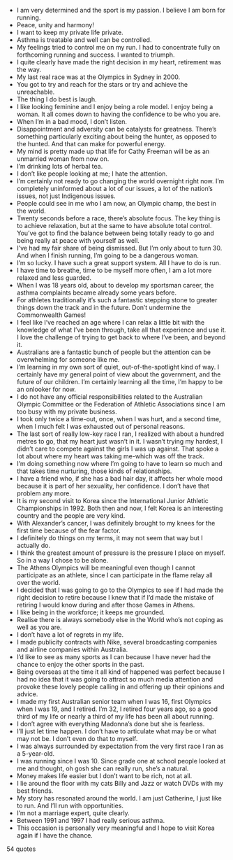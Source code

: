  - I am very determined and the sport is my passion. I believe I am born for running.
 - Peace, unity and harmony!
 - I want to keep my private life private.
 - Asthma is treatable and well can be controlled.
 - My feelings tried to control me on my run. I had to concentrate fully on forthcoming running and success. I wanted to triumph.
 - I quite clearly have made the right decision in my heart, retirement was the way.
 - My last real race was at the Olympics in Sydney in 2000.
 - You got to try and reach for the stars or try and achieve the unreachable.
 - The thing I do best is laugh.
 - I like looking feminine and I enjoy being a role model. I enjoy being a woman. It all comes down to having the confidence to be who you are.
 - When I’m in a bad mood, I don’t listen.
 - Disappointment and adversity can be catalysts for greatness. There’s something particularly exciting about being the hunter, as opposed to the hunted. And that can make for powerful energy.
 - My mind is pretty made up that life for Cathy Freeman will be as an unmarried woman from now on.
 - I’m drinking lots of herbal tea.
 - I don’t like people looking at me; I hate the attention.
 - I’m certainly not ready to go changing the world overnight right now. I’m completely uninformed about a lot of our issues, a lot of the nation’s issues, not just Indigenous issues.
 - People could see in me who I am now, an Olympic champ, the best in the world.
 - Twenty seconds before a race, there’s absolute focus. The key thing is to achieve relaxation, but at the same to have absolute total control. You’ve got to find the balance between being totally ready to go and being really at peace with yourself as well.
 - I’ve had my fair share of being dismissed. But I’m only about to turn 30. And when I finish running, I’m going to be a dangerous woman.
 - I’m so lucky. I have such a great support system. All I have to do is run.
 - I have time to breathe, time to be myself more often, I am a lot more relaxed and less guarded.
 - When I was 18 years old, about to develop my sportsman career, the asthma complaints became already some years before.
 - For athletes traditionally it’s such a fantastic stepping stone to greater things down the track and in the future. Don’t undermine the Commonwealth Games!
 - I feel like I’ve reached an age where I can relax a little bit with the knowledge of what I’ve been through, take all that experience and use it. I love the challenge of trying to get back to where I’ve been, and beyond it.
 - Australians are a fantastic bunch of people but the attention can be overwhelming for someone like me.
 - I’m learning in my own sort of quiet, out-of-the-spotlight kind of way. I certainly have my general point of view about the government, and the future of our children. I’m certainly learning all the time, I’m happy to be an onlooker for now.
 - I do not have any official responsibilities related to the Australian Olympic Committee or the Federation of Athletic Associations since I am too busy with my private business.
 - I took only twice a time-out, once, when I was hurt, and a second time, when I much felt I was exhausted out of personal reasons.
 - The last sort of really low-key race I ran, I realized with about a hundred metres to go, that my heart just wasn’t in it. I wasn’t trying my hardest, I didn’t care to compete against the girls I was up against. That spoke a lot about where my heart was taking me-which was off the track.
 - I’m doing something now where I’m going to have to learn so much and that takes time nurturing, those kinds of relationships.
 - I have a friend who, if she has a bad hair day, it affects her whole mood because it is part of her sexuality, her confidence. I don’t have that problem any more.
 - It is my second visit to Korea since the International Junior Athletic Championships in 1992. Both then and now, I felt Korea is an interesting country and the people are very kind.
 - With Alexander’s cancer, I was definitely brought to my knees for the first time because of the fear factor.
 - I definitely do things on my terms, it may not seem that way but I actually do.
 - I think the greatest amount of pressure is the pressure I place on myself. So in a way I chose to be alone.
 - The Athens Olympics will be meaningful even though I cannot participate as an athlete, since I can participate in the flame relay all over the world.
 - I decided that I was going to go to the Olympics to see if I had made the right decision to retire because I knew that if I’d made the mistake of retiring I would know during and after those Games in Athens.
 - I like being in the workforce; it keeps me grounded.
 - Realise there is always somebody else in the World who’s not coping as well as you are.
 - I don’t have a lot of regrets in my life.
 - I made publicity contracts with Nike, several broadcasting companies and airline companies within Australia.
 - I’d like to see as many sports as I can because I have never had the chance to enjoy the other sports in the past.
 - Being overseas at the time it all kind of happened was perfect because I had no idea that it was going to attract so much media attention and provoke these lovely people calling in and offering up their opinions and advice.
 - I made my first Australian senior team when I was 16, first Olympics when I was 19, and I retired. I’m 32, I retired four years ago, so a good third of my life or nearly a third of my life has been all about running.
 - I don’t agree with everything Madonna’s done but she is fearless.
 - I’ll just let time happen. I don’t have to articulate what may be or what may not be. I don’t even do that to myself.
 - I was always surrounded by expectation from the very first race I ran as a 5-year-old.
 - I was running since I was 10. Since grade one at school people looked at me and thought, oh gosh she can really run, she’s a natural.
 - Money makes life easier but I don’t want to be rich, not at all.
 - I lie around the floor with my cats Billy and Jazz or watch DVDs with my best friends.
 - My story has resonated around the world. I am just Catherine, I just like to run. And I’ll run with opportunities.
 - I’m not a marriage expert, quite clearly.
 - Between 1991 and 1997 I had really serious asthma.
 - This occasion is personally very meaningful and I hope to visit Korea again if I have the chance.

54 quotes